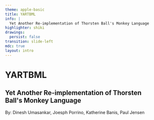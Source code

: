 ```yaml
---
theme: apple-basic
title: YARTBML
info: |
  Yet Another Re-implementation of Thorsten Ball's Monkey Language
highlighter: shiki
drawings:
  persist: false
transition: slide-left
mdc: true
layout: intro
---
```


# YARTBML
## Yet Another Re-implementation of Thorsten Ball's Monkey Language

<div class="mt-10">
  <span class="font-500">
    By: Dinesh Umasankar, Joesph Porrino, Katherine Banis, Paul Jensen
  </span>
</div>

<div class="abs-br m-6 flex gap-2">
  <a href="https://github.com/dineshUmasankar/YARTBML" target="_blank" alt="GitHub" title="Open in GitHub"
    class="text-xl slidev-icon-btn opacity-50 !border-none !hover:text-white">
    <carbon-logo-github />
  </a>
</div>

